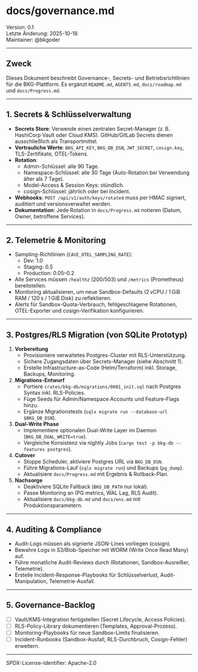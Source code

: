 # docs/governance.md

Version: 0.1  
Letzte Änderung: 2025-10-18  
Maintainer: @bkgoder

---

## Zweck
Dieses Dokument beschreibt Governance-, Secrets- und Betriebsrichtlinien für die BKG-Plattform. Es ergänzt `README.md`, `AGENTS.md`, `docs/roadmap.md` und `docs/Progress.md`.

---

## 1. Secrets & Schlüsselverwaltung
- **Secrets Store**: Verwende einen zentralen Secret-Manager (z. B. HashiCorp Vault oder Cloud KMS). GitHub/GitLab Secrets dienen ausschließlich als Transportmittel.  
- **Vertrauliche Werte**: `BKG_API_KEY`, `BKG_DB_DSN`, `JWT_SECRET`, `cosign.key`, TLS-Zertifikate, OTEL-Tokens.  
- **Rotation**:
  - Admin-Schlüssel: alle 90 Tage.  
  - Namespace-Schlüssel: alle 30 Tage (Auto-Rotation bei Verwendung älter als 7 Tage).  
  - Model-Access & Session Keys: stündlich.  
  - cosign-Schlüssel: jährlich oder bei Incident.  
- **Webhooks**: `POST /api/v1/auth/keys/rotated` muss per HMAC signiert, auditiert und versionsverwaltet werden.
- **Dokumentation**: Jede Rotation in `docs/Progress.md` notieren (Datum, Owner, betroffene Services).

---

## 2. Telemetrie & Monitoring
- Sampling-Richtlinien (`CAVE_OTEL_SAMPLING_RATE`):  
  - Dev: 1.0  
  - Staging: 0.5  
  - Production: 0.05–0.2  
- Alle Services müssen `/healthz` (200/503) und `/metrics` (Prometheus) bereitstellen.  
- Monitoring aktualisieren, um neue Sandbox-Defaults (2 vCPU / 1 GiB RAM / 120 s / 1 GiB Disk) zu reflektieren.  
- Alerts für Sandbox-Quota-Verbrauch, fehlgeschlagene Rotationen, OTEL-Exporter und cosign-Verifikation konfigurieren.

---

## 3. Postgres/RLS Migration (von SQLite Prototyp)
1. **Vorbereitung**  
   - Provisioniere verwaltetes Postgres-Cluster mit RLS-Unterstützung.  
   - Sichere Zugangsdaten über Secrets-Manager (siehe Abschnitt 1).  
   - Erstelle Infrastructure-as-Code (Helm/Terraform) inkl. Storage, Backups, Monitoring.  
2. **Migrations-Entwurf**  
   - Portiere `crates/bkg-db/migrations/0001_init.sql` nach Postgres Syntax inkl. RLS-Policies.  
   - Füge Seeds für Admin/Namespace Accounts und Feature-Flags hinzu.  
   - Ergänze Migrationstests (`sqlx migrate run --database-url $BKG_DB_DSN`).  
3. **Dual-Write Phase**  
   - Implementiere optionalen Dual-Write Layer im Daemon (`BKG_DB_DUAL_WRITE=true`).  
   - Vergleiche Konsistenz via nightly Jobs (`cargo test -p bkg-db --features postgres`).  
4. **Cutover**  
   - Stoppe Scheduler, aktiviere Postgres URL via `BKG_DB_DSN`.  
   - Führe Migrations-Lauf (`sqlx migrate run`) und Backups (`pg_dump`).  
   - Aktualisiere `docs/Progress.md` mit Ergebnis & Rollback-Plan.  
5. **Nachsorge**  
   - Deaktiviere SQLite Fallback (`BKG_DB_PATH` nur lokal).  
   - Passe Monitoring an (PG metrics, WAL Lag, RLS Audit).  
   - Aktualisiere `docs/bkg-db.md` und `docs/env.md` mit Produktionsparametern.

---

## 4. Auditing & Compliance
- Audit-Logs müssen als signierte JSON-Lines vorliegen (cosign).  
- Bewahre Logs in S3/Blob-Speicher mit WORM (Write Once Read Many) auf.  
- Führe monatliche Audit-Reviews durch (Rotationen, Sandbox-Ausreißer, Telemetrie).  
- Erstelle Incident-Response-Playbooks für Schlüsselverlust, Audit-Manipulation, Telemetrie-Ausfall.

---

## 5. Governance-Backlog
- [ ] Vault/KMS-Integration fertigstellen (Secret Lifecycle, Access Policies).  
- [ ] RLS-Policy-Library dokumentieren (Templates, Approval-Prozess).  
- [ ] Monitoring-Playbooks für neue Sandbox-Limits finalisieren.  
- [ ] Incident-Runbooks (Sandbox-Ausfall, RLS-Durchbruch, Cosign-Fehler) erweitern.

---

SPDX-License-Identifier: Apache-2.0
